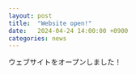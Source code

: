 ```yaml
---
layout: post
title:  "Website open!"
date:   2024-04-24 14:00:00 +0900
categories: news
---
```


ウェブサイトをオープンしました！
